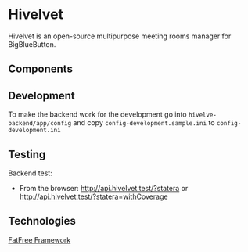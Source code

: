 # Hivelvet

Hivelvet is an open-source multipurpose meeting rooms manager for BigBlueButton.

## Components

## Development

To make the backend work for the development go into `hivelve-backend/app/config` and
copy `config-development.sample.ini` to `config-development.ini`

## Testing

Backend test:

- From the browser: http://api.hivelvet.test/?statera or http://api.hivelvet.test/?statera=withCoverage

## Technologies

[FatFree Framework](https://github.com/bcosca/fatfree)

